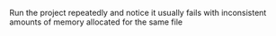 Run the project repeatedly and notice it usually fails with inconsistent amounts of memory allocated for the same file
